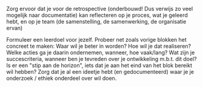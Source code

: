 Zorg ervoor dat je voor de retrospective (onderbouwd! Dus verwijs zo veel mogelijk naar documentatie) kan reflecteren op je proces, wat je geleerd hebt, en op je team (de samenstelling, de samenwerking, de organisatie ervan)



Formuleer een leerdoel voor jezelf. Probeer net zoals vorige blokken het concreet te maken:
Waar wil je beter in worden?
Hoe wil je dat realiseren?
Welke acties ga je daarin ondernemen, wanneer, hoe vaak/lang?
Wat zijn je succescriteria, wanneer ben je tevreden over je ontwikkeling m.b.t. dit doel?Is er een "stip aan de horizon", iets dat je aan het eind van het blok bereikt wil hebben?
Zorg dat je al een ideetje hebt (en gedocumenteerd) waar je je onderzoek / ethiek onderdeel over wil doen.